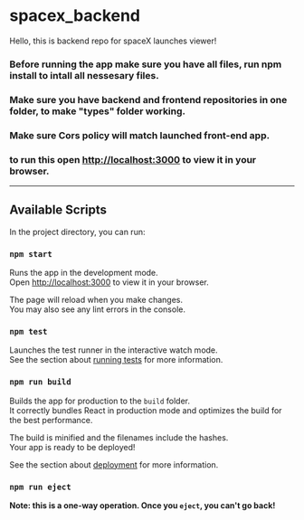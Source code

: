 # spacex_backend

Hello, this is backend repo for spaceX launches viewer!

### Before running the app make sure you have all files, run npm install to intall all nessesary files.

### Make sure you have backend and frontend repositories in one folder, to make "types" folder working.

### Make sure Cors policy will match launched front-end app.

### to run this open [http://localhost:3000](http://localhost:3000) to view it in your browser.
______________________________________________________________________________

## Available Scripts

In the project directory, you can run:

### `npm start`

Runs the app in the development mode.\
Open [http://localhost:3000](http://localhost:3000) to view it in your browser.

The page will reload when you make changes.\
You may also see any lint errors in the console.

### `npm test`

Launches the test runner in the interactive watch mode.\
See the section about [running tests](https://facebook.github.io/create-react-app/docs/running-tests) for more information.

### `npm run build`

Builds the app for production to the `build` folder.\
It correctly bundles React in production mode and optimizes the build for the best performance.

The build is minified and the filenames include the hashes.\
Your app is ready to be deployed!

See the section about [deployment](https://facebook.github.io/create-react-app/docs/deployment) for more information.

### `npm run eject`

**Note: this is a one-way operation. Once you `eject`, you can't go back!**

